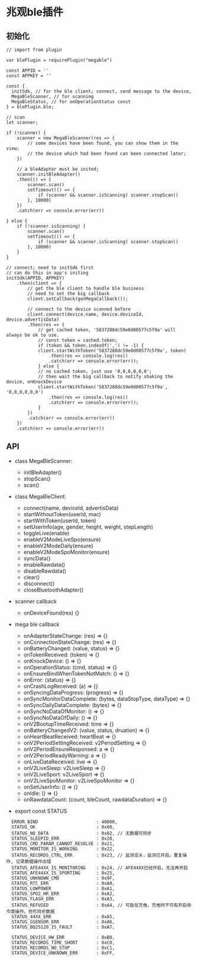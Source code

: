 # 兆观ble插件

## 初始化
```
// import from plugin

var blePlugin = requirePlugin("megable")

const APPID = ''
const APPKEY = ''

const {
  initSdk, // for the ble client; connect, send message to the device, 
  MegaBleScanner, // for scanning
  MegaBleStatus, // for onOperationStatus const
} = blePlugin.ble;

```

```
// scan
let scanner;

if (!scanner) {
    scanner = new MegaBleScanner(res => {
        // some devices have been found, you can show them in the view;
        // the device which had been found can been connected later;
    })

    // a bleAdapter must be inited;
    scanner.initBleAdapter()
    .then(() => {
        scanner.scan()
        setTimeout(() => {
            if (scanner && scanner.isScanning) scanner.stopScan()
        }, 10000)
    })
    .catch(err => console.error(err))

} else {
    if (!scanner.isScanning) {
        scanner.scan()
        setTimeout(() => {
            if (scanner && scanner.isScanning) scanner.stopScan()
        }, 10000)
    }
}
```

```
// connect; need to initSdk first
// can do this in app's initing
initSdk(APPID, APPKEY)
    .then(client => {
        // get the ble client to handle ble business
        // need to set the big callback
        client.setCallback(genMegaCallback());

        // connect to the device scanned before
        client.connect(device.name, device.deviceId, device.advertisData)
        .then(res => {
            // get cached token, '5837288dc59e0d00577c5f9a' will always be ok to use.
            // const token = cached.token;
            if (token && token.indexOf(',') != -1) {
            client.startWithToken('5837288dc59e0d00577c5f9a', token)
                .then(res => console.log(res))
                .catch(err => console.error(err));
            } else {
            // no cached token, just use '0,0,0,0,0,0'; 
            // then wait the big callback to notify shaking the device, onKnockDevice
            client.startWithToken('5837288dc59e0d00577c5f9a', '0,0,0,0,0,0')
                .then(res => console.log(res))
                .catch(err => console.error(err));
            }
        })
        .catch(err => console.error(err))
    })
    .catch(err => console.error(err))

```

## API
- class MegaBleScanner:
    - initBleAdapter()
    - stopScan()
    - scan()
- class MegaBleClient:
    - connect(name, deviceId, advertisData)
    - startWithoutToken(userId, mac) 
    - startWithToken(userId, token) 
    - setUserInfo(age, gender, height, weight, stepLength) 
    - toggleLive(enable) 
    - enableV2ModeLiveSpo(ensure) 
    - enableV2ModeDaily(ensure) 
    - enableV2ModeSpoMonitor(ensure) 
    - syncData() 
    - enableRawdata() 
    - disableRawdata()
    - clear()
    - disconnect() 
    - closeBluetoothAdapter()

- scanner callback
    - onDeviceFound(res) {}

- mega ble callback
    - onAdapterStateChange: (res) => {}
    - onConnectionStateChange: (res) => {}
    - onBatteryChanged: (value, status) => {}
    - onTokenReceived: (token) => {}
    - onKnockDevice: () => {}
    - onOperationStatus: (cmd, status) => {}
    - onEnsureBindWhenTokenNotMatch: () => {} 
    - onError: (status) => {}
    - onCrashLogReceived: (a) => {}
    - onSyncingDataProgress: (progress) => {}
    - onSyncMonitorDataComplete: (bytes, dataStopType, dataType) => {}
    - onSyncDailyDataComplete: (bytes) => {}
    - onSyncNoDataOfMonitor: () => {}
    - onSyncNoDataOfDaily: () => {}
    - onV2BootupTimeReceived: time => {}
    - onBatteryChangedV2: (value, status, druation) => {}
    - onHeartBeatReceived: heartBeat => {} 
    - onV2PeriodSettingReceived: v2PeriodSetting => {}
    - onV2PeriodEnsureResponsed: a => {}
    - onV2PeriodReadyWarning: a => {}
    - onLiveDataReceived: live => {}
    - onV2LiveSleep: v2LiveSleep => {}
    - onV2LiveSport: v2LiveSport => {}
    - onV2LiveSpoMonitor: v2LiveSpoMonitor => {}
    - onSetUserInfo: () => {}
    - onIdle: () => {}
    - onRawdataCount: (count, bleCount, rawdataDuration) => {}

- export const STATUS
```
  ERROR_BIND                      : 40000,
  STATUS_OK                       : 0x00,
  STATUS_NO_DATA                  : 0x02, // 无数据可同步
  STATUS_SLEEPID_ERR              : 0x20,
  STATUS_CMD_PARAM_CANNOT_RESOLVE : 0x21,
  STATUS_MONITOR_IS_WORKING       : 0x22,
  STATUS_RECORDS_CTRL_ERR         : 0x23, // 监测没关，监测已开启，重复操作, 记录数据操作出错
  STATUS_AFE44XX_IS_MONITORING    : 0x24, // AFE44XX已经开启，无法再开启
  STATUS_AFE44XX_IS_SPORTING      : 0x25,
  STATUS_UNKNOWN_CMD              : 0x9F,
  STATUS_RTC_ERR                  : 0xA0,
  STATUS_LOWPOWER                 : 0xA1,
  STATUS_SPO2_HR_ERR              : 0xA2,
  STATUS_FLASH_ERR                : 0xA3,
  STATUS_REFUSED                  : 0xA4, // 可能在充电，充电时不可有开启命令类操作。但可同步数据
  STATUS_44XX_ERR                 : 0xA5,
  STATUS_GSENSOR_ERR              : 0xA6,
  STATUS_BQ25120_IS_FAULT         : 0xA7,

  STATUS_DEVICE_HW_ERR            : 0xB0,
  STATUS_RECORDS_TIME_SHORT       : 0xC0,
  STATUS_RECORDS_NO_STOP          : 0xC1,
  STATUS_DEVICE_UNKNOWN_ERR       : 0xFF,
```


